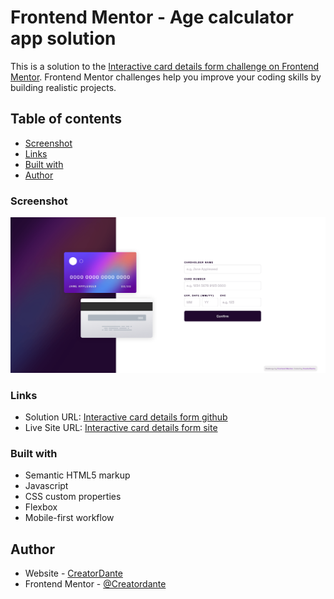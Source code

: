 # Frontend Mentor - Age calculator app solution

This is a solution to the [Interactive card details form challenge on Frontend Mentor](https://www.frontendmentor.io/challenges/interactive-card-details-form-XpS8cKZDWw). Frontend Mentor challenges help you improve your coding skills by building realistic projects.

## Table of contents

- [Screenshot](#screenshot)
- [Links](#links)
- [Built with](#built-with)
- [Author](#author)

### Screenshot

![](./images/screenshot.png)

### Links

- Solution URL: [Interactive card details form github](https://github.com/Creatordante/interactive-card-details-form)
- Live Site URL: [Interactive card details form site](https://age-calculator-app-creatordante.netlify.app/)

### Built with

- Semantic HTML5 markup
- Javascript
- CSS custom properties
- Flexbox
- Mobile-first workflow

## Author

- Website - [CreatorDante](https://github.com/Creatordante)
- Frontend Mentor - [@Creatordante](https://www.frontendmentor.io/profile/Creatordante)
